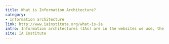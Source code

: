 ```yaml
---
title: What is Information Architecture?
category:
- Information architecture
link: http://www.iainstitute.org/what-is-ia
intro: Information architectures (IAs) are in the websites we use, the apps and software we download, the printed materials we encounter, and even the physical places we spend time in. 
site: IA Institute
---
```






